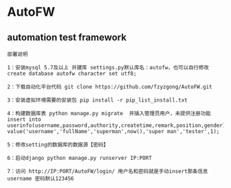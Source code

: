 # AutoFW
automation test framework
-------------------------------

``````````````````````````````````````````````````````````````````
部署说明
``````````````````````````````````````````````````````````````````
``````````````````````````````````````````````````````````````````
1：安装mysql 5.7及以上 并建库 settings.py默认库名：autofw，也可以自行修改  create database autofw character set utf8;
``````````````````````````````````````````````````````````````````
``````````````````````````````````````````````````````````````````
2：下载自动化平台代码 git clone https://github.com/fzyzgong/AutoFW.git
``````````````````````````````````````````````````````````````````
``````````````````````````````````````````````````````````````````
3：安装虚拟环境需要的安装包 pip install -r pip_list_install.txt
``````````````````````````````````````````````````````````````````
``````````````````````````````````````````````````````````````````
4：构建数据库表 python manage.py migrate  并插入管理员用户，未提供注册功能 insert into userinfo(username,password,authority,createtime,remark,position,gender)  value('username','fullName','superman',now(),'super man','tester',1);
``````````````````````````````````````````````````````````````````
``````````````````````````````````````````````````````````````````
5：修改setting的数据库的数据源【密码】
``````````````````````````````````````````````````````````````````
``````````````````````````````````````````````````````````````````
6：启动django python manage.py runserver IP:PORT
``````````````````````````````````````````````````````````````````
``````````````````````````````````````````````````````````````````
7：访问 http://IP:PORT/AutoFW/login/ 用户名和密码就是手动insert那条信息username 密码默认123456
``````````````````````````````````````````````````````````````````
